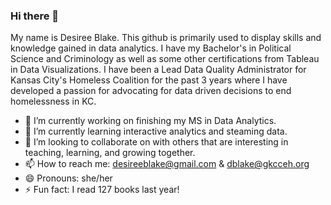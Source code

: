 ### Hi there 👋

My name is Desiree Blake. This github is primarily used to display skills and knowledge gained in data analytics. 
I have my Bachelor's in Political Science and Criminology as well as some other certifications from Tableau in Data Visualizations. I have been a Lead Data Quality Administrator for Kansas City's Homeless Coalition for the past 3 years where I have developed a passion for advocating for data driven decisions to end homelessness in KC. 

- 🔭 I’m currently working on finishing my MS in Data Analytics.
- 🌱 I’m currently learning interactive analytics and steaming data. 
- 👯 I’m looking to collaborate on with others that are interesting in teaching, learning, and growing together. 
- 📫 How to reach me: desireeblake@gmail.com & dblake@gkcceh.org
- 😄 Pronouns: she/her 
- ⚡ Fun fact: I read 127 books last year! 
  

